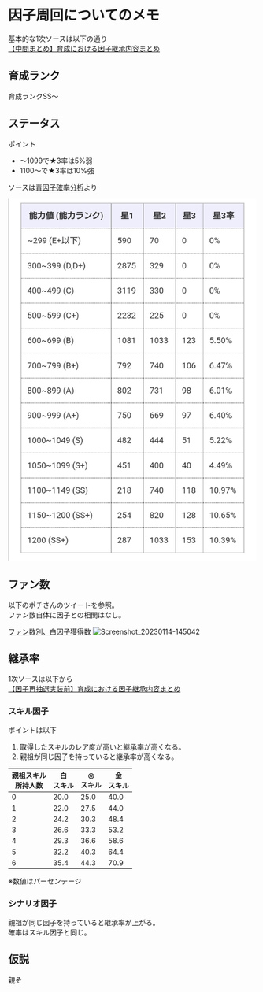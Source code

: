 # 因子周回についてのメモ

基本的な1次ソースは以下の通り  
[【中間まとめ】育成における因子継承内容まとめ](https://aoneko-uma.fanbox.cc/posts/4359075)

## 育成ランク

育成ランクSS〜

## ステータス

ポイント
- 〜1099で★3率は5%弱
- 1100〜で★3率は10%強

ソースは[青因子確率分析](https://umamusustation.com/blue_factor_analysis.html)より

![Screenshot_20230115-133238](Screenshot_20230115-133238.jpg)

## ファン数

以下のポチさんのツイートを参照。  
ファン数自体に因子との相関はなし。

[ファン数別、白因子獲得数](https://twitter.com/aoneko_uma/status/1598565886436089856?t=O_9QG0j_Q_anF9MljgrIIw&s=19)
![Screenshot_20230114-145042](/storage/emulated/0/ResizePro/Screenshot_20230114-145042.jpg)

## 継承率

1次ソースは以下から  
[【因子再抽選実装前】育成における因子継承内容まとめ](https://aoneko-uma.fanbox.cc/posts/3633381)

### スキル因子

ポイントは以下
1. 取得したスキルのレア度が高いと継承率が高くなる。
2. 親祖が同じ因子を持っていると継承率が高くなる。
  

| 親祖スキル<br>所持人数  | 白<br>スキル  | ◎<br>スキル  | 金<br>スキル  |
|--------|--------|--------|--------|
| 0 | 20.0  | 25.0  | 40.0  | 
| 1 | 22.0  | 27.5  | 44.0  | 
| 2 | 24.2  | 30.3  | 48.4  | 
| 3 | 26.6  | 33.3  | 53.2  | 
| 4 | 29.3  | 36.6  | 58.6  | 
| 5 | 32.2  | 40.3  | 64.4  | 
| 6 | 35.4  | 44.3  | 70.9  | 
※数値はパーセンテージ

### シナリオ因子

親祖が同じ因子を持っていると継承率が上がる。  
確率はスキル因子と同じ。

## 仮説

親そ